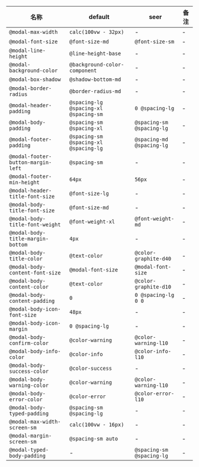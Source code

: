 | 名称 | default | seer | 备注 |
| --- | --- | --- | --- |
| `@modal-max-width` | `calc(100vw - 32px)` | - | - |
| `@modal-font-size` | `@font-size-md` | `@font-size-sm` | - |
| `@modal-line-height` | `@line-height-base` | - | - |
| `@modal-background-color` | `@background-color-component` | - | - |
| `@modal-box-shadow` | `@shadow-bottom-md` | - | - |
| `@modal-border-radius` | `@border-radius-md` | - | - |
| `@modal-header-padding` | `@spacing-lg @spacing-xl @spacing-sm` | `0 @spacing-lg` | - |
| `@modal-body-padding` | `@spacing-sm @spacing-xl` | `@spacing-sm @spacing-lg` | - |
| `@modal-footer-padding` | `@spacing-sm @spacing-xl @spacing-lg` | `@spacing-md @spacing-lg` | - |
| `@modal-footer-button-margin-left` | `@spacing-sm` | - | - |
| `@modal-footer-min-height` | `64px` | `56px` | - |
| `@modal-header-title-font-size` | `@font-size-lg` | - | - |
| `@modal-body-title-font-size` | `@font-size-md` | - | - |
| `@modal-body-title-font-weight` | `@font-weight-xl` | `@font-weight-md` | - |
| `@modal-body-title-margin-bottom` | `4px` | - | - |
| `@modal-body-title-color` | `@text-color` | `@color-graphite-d40` | - |
| `@modal-body-content-font-size` | `@modal-font-size` | `@modal-font-size` | - |
| `@modal-body-content-color` | `@text-color` | `@color-graphite-d10` | - |
| `@modal-body-content-padding` | `0` | `0 @spacing-lg 0 0` | - |
| `@modal-body-icon-font-size` | `48px` | - | - |
| `@modal-body-icon-margin` | `0 @spacing-lg` | - | - |
| `@modal-body-confirm-color` | `@color-warning` | `@color-warning-l10` | - |
| `@modal-body-info-color` | `@color-info` | `@color-info-l10` | - |
| `@modal-body-success-color` | `@color-success` | - | - |
| `@modal-body-warning-color` | `@color-warning` | `@color-warning-l10` | - |
| `@modal-body-error-color` | `@color-error` | `@color-error-l10` | - |
| `@modal-body-typed-padding` | `@spacing-sm @spacing-lg` | - | - |
| `@modal-max-width-screen-sm` | `calc(100vw - 16px)` | - | - |
| `@modal-margin-screen-sm` | `@spacing-sm auto` | - | - |
| `@modal-typed-body-padding` | - | `@spacing-sm @spacing-lg` | - |
